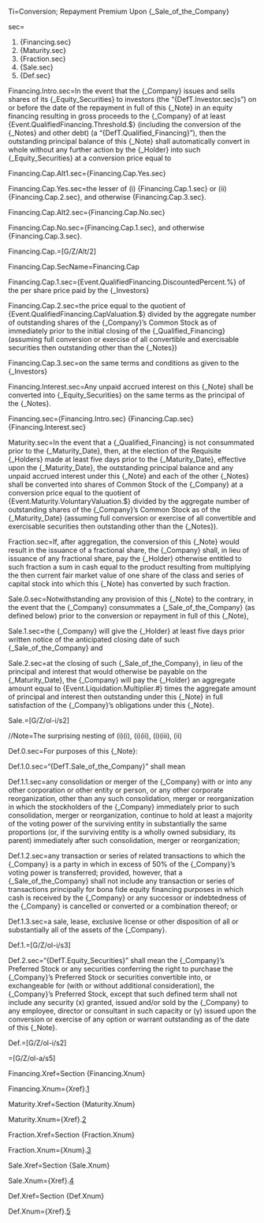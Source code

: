 Ti=Conversion; Repayment Premium Upon {_Sale_of_the_Company}

sec=<ol><li>{Financing.sec}<li>{Maturity.sec}<li>{Fraction.sec}<li>{Sale.sec}<li>{Def.sec}</ol>

Financing.Intro.sec=In the event that the {_Company} issues and sells shares of its {_Equity_Securities} to investors (the “{DefT.Investor.sec}s”) on or before the date of the repayment in full of this {_Note} in an equity financing resulting in gross proceeds to the {_Company} of at least {Event.QualifiedFinancing.Threshold.$} (including the conversion of the {_Notes} and other debt) (a “{DefT.Qualified_Financing}”), then the outstanding principal balance of this {_Note} shall automatically convert in whole without any further action by the {_Holder} into such {_Equity_Securities} at a conversion price equal to

Financing.Cap.Alt1.sec={Financing.Cap.Yes.sec}

Financing.Cap.Yes.sec=the lesser of (i) {Financing.Cap.1.sec} or (ii) {Financing.Cap.2.sec}, and otherwise {Financing.Cap.3.sec}.

Financing.Cap.Alt2.sec={Financing.Cap.No.sec}

Financing.Cap.No.sec={Financing.Cap.1.sec}, and otherwise {Financing.Cap.3.sec}.

Financing.Cap.=[G/Z/Alt/2]

Financing.Cap.SecName=Financing.Cap

Financing.Cap.1.sec={Event.QualifiedFinancing.DiscountedPercent.%} of the per share price paid by the {_Investors}

Financing.Cap.2.sec=the price equal to the quotient of {Event.QualifiedFinancing.CapValuation.$} divided by the aggregate number of outstanding shares of the {_Company}’s Common Stock as of immediately prior to the initial closing of the {_Qualified_Financing} (assuming full conversion or exercise of all convertible and exercisable securities then outstanding other than the {_Notes})

Financing.Cap.3.sec=on the same terms and conditions as given to the {_Investors}

Financing.Interest.sec=Any unpaid accrued interest on this {_Note} shall be converted into {_Equity_Securities} on the same terms as the principal of the {_Notes}. 

Financing.sec={Financing.Intro.sec} {Financing.Cap.sec} {Financing.Interest.sec}

Maturity.sec=In the event that a {_Qualified_Financing} is not consummated prior to the {_Maturity_Date}, then, at the election of the Requisite {_Holders} made at least five days prior to the {_Maturity_Date}, effective upon the {_Maturity_Date}, the outstanding principal balance and any unpaid accrued interest under this {_Note} and each of the other {_Notes} shall be converted into shares of Common Stock of the {_Company} at a conversion price equal to the quotient of {Event.Maturity.VoluntaryValuation.$} divided by the aggregate number of outstanding shares of the {_Company}’s Common Stock as of the {_Maturity_Date} (assuming full conversion or exercise of all convertible and exercisable securities then outstanding other than the {_Notes}).

Fraction.sec=If, after aggregation, the conversion of this {_Note} would result in the issuance of a fractional share, the {_Company} shall, in lieu of issuance of any fractional share, pay the {_Holder} otherwise entitled to such fraction a sum in cash equal to the product resulting from multiplying the then current fair market value of one share of the class and series of capital stock into which this {_Note} has converted by such fraction.

Sale.0.sec=Notwithstanding any provision of this {_Note} to the contrary, in the event that the {_Company} consummates a {_Sale_of_the_Company} (as defined below) prior to the conversion or repayment in full of this {_Note},

Sale.1.sec=the {_Company} will give the {_Holder} at least five days prior written notice of the anticipated closing date of such {_Sale_of_the_Company} and

Sale.2.sec=at the closing of such {_Sale_of_the_Company}, in lieu of the principal and interest that would otherwise be payable on the {_Maturity_Date}, the {_Company} will pay the {_Holder} an aggregate amount equal to {Event.Liquidation.Multiplier.#} times the aggregate amount of principal and interest then outstanding under this {_Note} in full satisfaction of the {_Company}’s obligations under this {_Note}.


Sale.=[G/Z/ol-i/s2]

//Note=The surprising nesting of (i)(i), (i)(ii), (i)(iii), (ii)

Def.0.sec=For purposes of this {_Note}: 

Def.1.0.sec=“{DefT.Sale_of_the_Company}” shall mean

Def.1.1.sec=any consolidation or merger of the {_Company} with or into any other corporation or other entity or person, or any other corporate reorganization, other than any such consolidation, merger or reorganization in which the stockholders of the {_Company} immediately prior to such consolidation, merger or reorganization, continue to hold at least a majority of the voting power of the surviving entity in substantially the same proportions (or, if the surviving entity is a wholly owned subsidiary, its parent) immediately after such consolidation, merger or reorganization;

Def.1.2.sec=any transaction or series of related transactions to which the {_Company} is a party in which in excess of 50% of the {_Company}’s voting power is transferred; provided, however, that a {_Sale_of_the_Company} shall not include any transaction or series of transactions principally for bona fide equity financing purposes in which cash is received by the {_Company} or any successor or indebtedness of the {_Company} is cancelled or converted or a combination thereof; or

Def.1.3.sec=a sale, lease, exclusive license or other disposition of all or substantially all of the assets of the {_Company}. 

Def.1.=[G/Z/ol-i/s3]

Def.2.sec=“{DefT.Equity_Securities}” shall mean the {_Company}’s Preferred Stock or any securities conferring the right to purchase the {_Company}’s Preferred Stock or securities convertible into, or exchangeable for (with or without additional consideration), the {_Company}’s Preferred Stock, except that such defined term shall not include any security (x) granted, issued and/or sold by the {_Company} to any employee, director or consultant in such capacity or (y) issued upon the conversion or exercise of any option or warrant outstanding as of the date of this {_Note}. 

Def.=[G/Z/ol-i/s2]

=[G/Z/ol-a/s5]

Financing.Xref=Section {Financing.Xnum}

Financing.Xnum={Xref}.<a href="#Event.Financing.sec">1</a>

Maturity.Xref=Section {Maturity.Xnum}

Maturity.Xnum={Xref}.<a href="#Event.Maturity.sec">2</a>

Fraction.Xref=Section {Fraction.Xnum}

Fraction.Xnum={Xnum}.<a href="#Event.Fraction.sec">3</a>

Sale.Xref=Section {Sale.Xnum}

Sale.Xnum={Xref}.<a href="#Event.Sale.sec">4</a>

Def.Xref=Section {Def.Xnum}

Def.Xnum={Xref}.<a href="#Event.Def.sec">5</a>